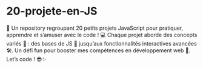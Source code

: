# 20-projete-en-JS
🎯 Un repository regroupant 20 petits projets JavaScript pour pratiquer, apprendre et s’amuser avec le code ! 💻 Chaque projet aborde des concepts variés 🌟 : des bases de JS 🧩 jusqu’aux fonctionnalités interactives avancées 🛠️. Un défi fun pour booster mes compétences en développement web 🚀. Let’s code ! 😎✨
